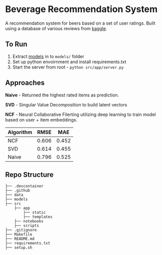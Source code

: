 # Beverage Recommendation System

A recommendation system for beers based on a set of user ratings. Built using a database of various reviews from [kaggle](https://www.kaggle.com/datasets/rdoume/beerreviews). 

## To Run

1. Extract [models](https://drive.google.com/drive/folders/10mZVUny6Aj0vQOdiCaFEtc06TC7HM3GE?usp=drive_link) in to `models/` folder
2. Set up python envoirnment and install requirements.txt
3. Start the server from root - `python src/app/server.py`

## Approaches

**Naive** - Returned the highest rated items as prediction.

**SVD** - Singular Value Decomposition to build latent vectors 

**NCF** - Neural Collaborative Filerting utilizing deep learning to train model based on user + item embeddings.

| Algorithm | RMSE  | MAE   |
|-----------|-------|-------|
| NCF       | 0.606 | 0.452 |
| SVD       | 0.614 | 0.455 |
| Naive     | 0.796 | 0.525 |


## Repo Structure

```
├── .devcontainer
├── .github
├── data
├── models
├── src
    ├── app
        ├── static
        ├── templates
    ├── notebooks
    ├── scripts
├── .gitignore
├── Makefile
├── README.md
├── requirements.txt
├── setup.sh
```